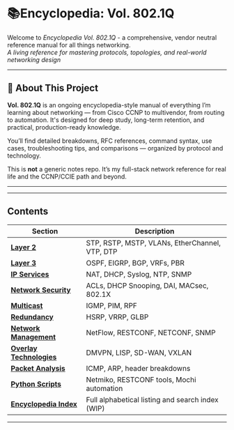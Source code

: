 # 📚Encyclopedia: Vol. 802.1Q
Welcome to *Encyclopedia Vol. 802.1Q* - a comprehensive, vendor neutral reference manual for all things networking.  
*A living reference for mastering protocols, topologies, and real-world networking design*

---

## 🧭 About This Project

**Vol. 802.1Q** is an ongoing encyclopedia-style manual of everything I’m learning about networking — from Cisco CCNP to multivendor, from routing to automation. It's designed for deep study, long-term retention, and practical, production-ready knowledge.

You’ll find detailed breakdowns, RFC references, command syntax, use cases, troubleshooting tips, and comparisons — organized by protocol and technology.

This is **not** a generic notes repo. It’s my full-stack network reference for real life and the CCNP/CCIE path and beyond.

---


---
## Contents

| Section | Description |
|--------|-------------|
| **[Layer 2](./Layer2/)** | STP, RSTP, MSTP, VLANs, EtherChannel, VTP, DTP |
| **[Layer 3](./Layer3/)** | OSPF, EIGRP, BGP, VRFs, PBR |
| **[IP Services](./IP_Services/)** | NAT, DHCP, Syslog, NTP, SNMP |
| **[Network Security](./Security/)** | ACLs, DHCP Snooping, DAI, MACsec, 802.1X |
| **[Multicast](./Multicast/)** | IGMP, PIM, RPF |
| **[Redundancy](./Redundancy/)** | HSRP, VRRP, GLBP |
| **[Network Management](./Management/)** | NetFlow, RESTCONF, NETCONF, SNMP |
| **[Overlay Technologies](./Overlay/)** | DMVPN, LISP, SD-WAN, VXLAN |
| **[Packet Analysis](./Wireshark/)** | ICMP, ARP, header breakdowns |
| **[Python Scripts](../Python/)** | Netmiko, RESTCONF tools, Mochi automation |
| **[Encyclopedia Index](./Index.md)** | Full alphabetical listing and search index (WIP) |

---
